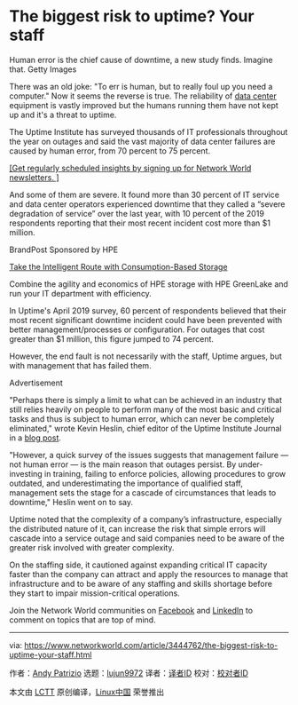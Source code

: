 [#]: collector: (lujun9972)
[#]: translator: ( )
[#]: reviewer: ( )
[#]: publisher: ( )
[#]: url: ( )
[#]: subject: (The biggest risk to uptime? Your staff)
[#]: via: (https://www.networkworld.com/article/3444762/the-biggest-risk-to-uptime-your-staff.html)
[#]: author: (Andy Patrizio https://www.networkworld.com/author/Andy-Patrizio/)

The biggest risk to uptime? Your staff
======
Human error is the chief cause of downtime, a new study finds. Imagine that.
Getty Images

There was an old joke: "To err is human, but to really foul up you need a computer." Now it seems the reverse is true. The reliability of [data center][1] equipment is vastly improved but the humans running them have not kept up and it's a threat to uptime.

The Uptime Institute has surveyed thousands of IT professionals throughout the year on outages and said the vast majority of data center failures are caused by human error, from 70 percent to 75 percent.

[[Get regularly scheduled insights by signing up for Network World newsletters. ]][2]

And some of them are severe. It found more than 30 percent of IT service and data center operators experienced downtime that they called a “severe degradation of service” over the last year, with 10 percent of the 2019 respondents reporting that their most recent incident cost more than $1 million.

[][3]

BrandPost Sponsored by HPE

[Take the Intelligent Route with Consumption-Based Storage][3]

Combine the agility and economics of HPE storage with HPE GreenLake and run your IT department with efficiency.

In Uptime's April 2019 survey, 60 percent of respondents believed that their most recent significant downtime incident could have been prevented with better management/processes or configuration. For outages that cost greater than $1 million, this figure jumped to 74 percent.

However, the end fault is not necessarily with the staff, Uptime argues, but with management that has failed them.

Advertisement

"Perhaps there is simply a limit to what can be achieved in an industry that still relies heavily on people to perform many of the most basic and critical tasks and thus is subject to human error, which can never be completely eliminated," wrote Kevin Heslin, chief editor of the Uptime Institute Journal in a [blog post][4].

"However, a quick survey of the issues suggests that management failure — not human error — is the main reason that outages persist. By under-investing in training, failing to enforce policies, allowing procedures to grow outdated, and underestimating the importance of qualified staff, management sets the stage for a cascade of circumstances that leads to downtime," Heslin went on to say.

Uptime noted that the complexity of a company’s infrastructure, especially the distributed nature of it, can increase the risk that simple errors will cascade into a service outage and said companies need to be aware of the greater risk involved with greater complexity.

On the staffing side, it cautioned against expanding critical IT capacity faster than the company can attract and apply the resources to manage that infrastructure and to be aware of any staffing and skills shortage before they start to impair mission-critical operations.

Join the Network World communities on [Facebook][5] and [LinkedIn][6] to comment on topics that are top of mind.

--------------------------------------------------------------------------------

via: https://www.networkworld.com/article/3444762/the-biggest-risk-to-uptime-your-staff.html

作者：[Andy Patrizio][a]
选题：[lujun9972][b]
译者：[译者ID](https://github.com/译者ID)
校对：[校对者ID](https://github.com/校对者ID)

本文由 [LCTT](https://github.com/LCTT/TranslateProject) 原创编译，[Linux中国](https://linux.cn/) 荣誉推出

[a]: https://www.networkworld.com/author/Andy-Patrizio/
[b]: https://github.com/lujun9972
[1]: https://www.networkworld.com/article/3223692/what-is-a-data-centerhow-its-changed-and-what-you-need-to-know.html
[2]: https://www.networkworld.com/newsletters/signup.html
[3]: https://www.networkworld.com/article/3440100/take-the-intelligent-route-with-consumption-based-storage.html?utm_source=IDG&utm_medium=promotions&utm_campaign=HPE20773&utm_content=sidebar ( Take the Intelligent Route with Consumption-Based Storage)
[4]: https://journal.uptimeinstitute.com/how-to-avoid-outages-try-harder/
[5]: https://www.facebook.com/NetworkWorld/
[6]: https://www.linkedin.com/company/network-world
